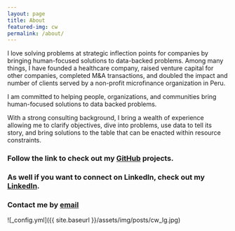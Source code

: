 ```yaml
---
layout: page
title: About
featured-img: cw
permalink: /about/
---
```


I love solving problems at strategic inflection points for companies by bringing human-focused solutions to data-backed problems. Among many things, I have founded a healthcare company, raised venture capital for other companies, completed M&A transactions, and doubled the impact and number of clients served by a non-profit microfinance organization in Peru. 

I am committed to helping people, organizations, and communities bring human-focused solutions to data backed problems. 

With a strong consulting background, I bring a wealth of experience allowing me to clarify objectives, dive into problems, use data to tell its story, and bring solutions to the table that can be enacted within resource constraints.

### Follow the link to check out my [GitHub](https://github.com/cdubbs512) projects.

### As well if you want to connect on LinkedIn, check out my [LinkedIn](https://www.linkedin.com/in/christopherwilliams512/).

### Contact me by [email](mailto:christopher@christopherwilliams.us)

![_config.yml]({{ site.baseurl }}/assets/img/posts/cw_lg.jpg)

